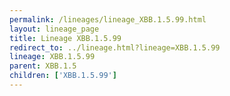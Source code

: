 ```yaml
---
permalink: /lineages/lineage_XBB.1.5.99.html
layout: lineage_page
title: Lineage XBB.1.5.99
redirect_to: ../lineage.html?lineage=XBB.1.5.99
lineage: XBB.1.5.99
parent: XBB.1.5
children: ['XBB.1.5.99']
---
```


